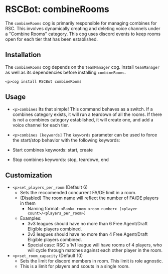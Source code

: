 # RSCBot: combineRooms

The `combineRooms` cog is primarily responsible for managing combines for RSC. This involves dynamically creating and deleting voice channels under a "Combine Rooms" category. This cog uses discord events to keep rooms open for each tier that has been established.

## Installation

The `combineRooms` cog depends on the `teamManager` cog. Install `teamManager` as well as its dependencies before installing `combineRooms`.

```
<p>cog install RSCBot combineRooms
```

## Usage

- `<p>combines`
Its that simple! This command behaves as a switch. If a combines category exists, it will run a teardown of all the rooms. If there is not a combines category established, it will create one, and add a voice channel for each tier.

- `<p>combines [keywords]`
The `keywords` parameter can be used to force the start/stop behavior with the following keywords:
- Start combines keywords: start, create
- Stop combines keywords: stop, teardown, end

## Customization

- `<p>set_players_per_room` (Default 6)
    - Sets the reccomended concurrent FA/DE limit in a room.
    - (Disabled) The room name will reflect the number of FA/DE players in them
        - Naming format: `<Rank> room <room number> (<player count>/<players_per_room>)`
    - Examples:
        - 3v3 leagues should have no more than 6 Free Agent/Draft Eligible players combined.
        - 2v2 leagues should have no more than 4 Free Agent/Draft Eligible players combined.
        - Special case: RSC's 1v1 league will have rooms of 4 players, who will cycle through matches against each other player in the room.
- `<p>set_room_capacity` (Default 10)
    - Sets the limit for discord members in room. This limit is role agnostic.
    - This is a limit for players and scouts in a single room.
